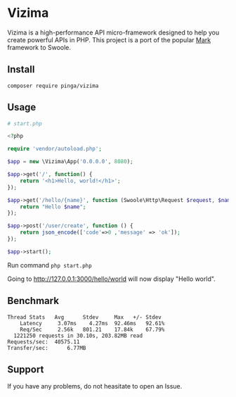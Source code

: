 # Vizima
Vizima is a high-performance API micro-framework designed to help you create powerful APIs in PHP. This project is a port of the popular [Mark](https://github.com/passwalls/mark) framework to Swoole.

## Install

```
composer require pinga/vizima
```

## Usage

```php
# start.php

<?php

require 'vendor/autoload.php';

$app = new \Vizima\App('0.0.0.0', 8080);

$app->get('/', function() {
    return '<h1>Hello, world!</h1>';
});

$app->get('/hello/{name}', function (Swoole\Http\Request $request, $name) {
    return "Hello $name";
});

$app->post('/user/create', function () {
    return json_encode(['code'=>0 ,'message' => 'ok']);
});

$app->start();
```

Run command ```php start.php```

Going to http://127.0.0.1:3000/hello/world will now display "Hello world".

## Benchmark

```
Thread Stats   Avg      Stdev     Max   +/- Stdev
    Latency     3.07ms    4.27ms  92.46ms   92.61%
    Req/Sec     2.56k   801.21    17.84k    67.79%
  1221250 requests in 30.10s, 203.82MB read
Requests/sec:  40575.11
Transfer/sec:      6.77MB
```

## Support

If you have any problems, do not heasitate to open an Issue.
